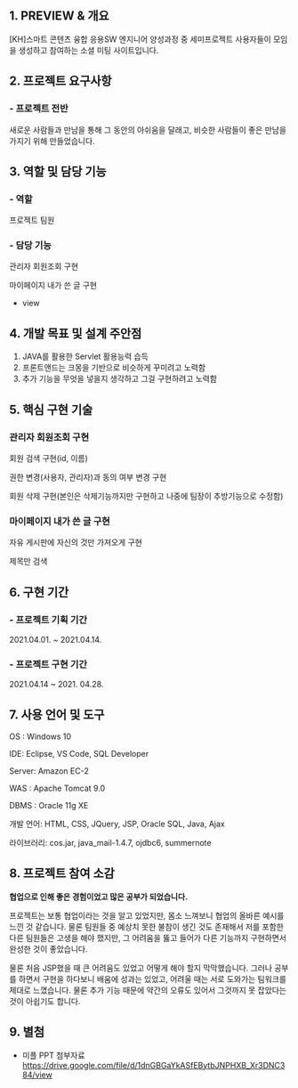 ## **1. PREVIEW & 개요**

[KH]스마트 콘텐츠 융합 응용SW 엔지니어 양성과정 중 세미프로젝트 사용자들이 모임을 생성하고 참여하는 소셜 미팅 사이트입니다.


## 2. 프로젝트 요구사항

### - 프로젝트 전반

새로운 사람들과 만남을 통해 그 동안의 아쉬움을 달래고, 비슷한 사람들이 좋은 만남을 가지기 위해 만들었습니다.

## 3. 역할 및 담당 기능

### - 역할

프로젝트 팀원 

### - 담당 기능

관리자 회원조회 구현

마이페이지 내가 쓴 글 구현

- view

## 4. 개발 목표 및 설계 주안점

1. JAVA를 활용한 Servlet 활용능력 습득
2. 프론트앤드는 크몽을 기반으로 비슷하게 꾸미려고 노력함
3. 추가 기능을 무엇을 넣을지 생각하고 그걸 구현하려고 노력함

## 5. 핵심 구현 기술

### 관리자 회원조회 구현



회원 검색 구현(id, 이름)

권한 변경(사용자, 관리자)과 동의 여부 변경 구현

회원 삭제 구현(본인은 삭제기능까지만 구현하고 나중에 팀장이 추방기능으로 수정함)

### 마이페이지 내가 쓴 글 구현



자유 게시판에 자신의 것만 가져오게 구현

제목만 검색

## 6. 구현 기간

### - 프로젝트 기획 기간

2021.04.01. ~ 2021.04.14.

### - 프로젝트 구현 기간

2021.04.14 ~ 2021. 04.28.

## 7. 사용 언어 및 도구

OS : Windows 10

IDE: Eclipse, VS Code, SQL Developer

Server: Amazon EC-2

WAS : Apache Tomcat 9.0

DBMS : Oracle 11g XE

개발 언어: HTML, CSS, JQuery, JSP, Oracle SQL, Java, Ajax

라이브러리: cos.jar, java_mail-1.4.7, ojdbc6, summernote

## 8. 프로젝트 참여 소감

**협업으로 인해 좋은 경험이었고 많은 공부가 되었습니다.**

프로젝트는 보통 협업이라는 것을 알고 있었지만, 몸소 느껴보니 협업의 올바른 예시를 느낀 것 같습니다. 물론 팀원들 중 예상치 못한 불참이 생긴 것도 존재해서 저를 포함한 다른 팀원들은 고생을 해야 했지만, 그 어려움을 뚫고 들어가 다른 기능까지 구현하면서 완성한 것이 좋았습니다.

물론 처음 JSP했을 때 큰 어려움도 있었고 어떻게 해야 할지 막막했습니다. 그러나 공부를 하면서 구현을 하다보니 배움에 성과는 있었고, 어려울 때는 서로 도와가는 팀워크를 제대로 느꼈습니다. 물론 추가 기능 때문에 약간의 오류도 있어서 그것까지 못 잡았다는 것이 아쉽기도 합니다.

## 9. 별첨

- 미플 PPT 첨부자료
https://drive.google.com/file/d/1dnGBGaYkASfEBytbJNPHXB_Xr3DNC384/view

